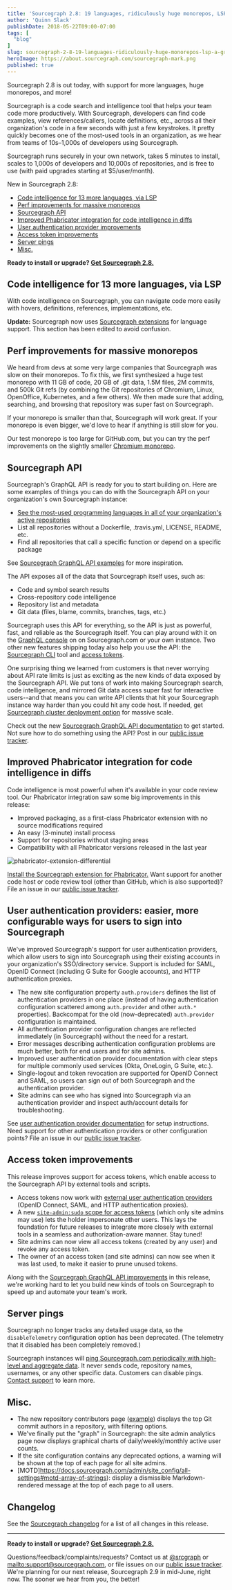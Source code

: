 ```yaml
---
title: 'Sourcegraph 2.8: 19 languages, ridiculously huge monorepos, LSP, a GraphQL API, and more'
author: 'Quinn Slack'
publishDate: 2018-05-22T09:00-07:00
tags: [
  "blog"
]
slug: sourcegraph-2-8-19-languages-ridiculously-huge-monorepos-lsp-a-graphql-api
heroImage: https://about.sourcegraph.com/sourcegraph-mark.png
published: true
---
```


Sourcegraph 2.8 is out today, with support for more languages, huge monorepos, and more!

Sourcegraph is a code search and intelligence tool that helps your team code more productively. With Sourcegraph, developers can find code examples, view references/callers, locate definitions, etc., across all their organization's code in a few seconds with just a few keystrokes. It pretty quickly becomes one of the most-used tools in an organization, as we hear from teams of 10s–1,000s of developers using Sourcegraph.

Sourcegraph runs securely in your own network, takes 5 minutes to install, scales to 1,000s of developers and 10,000s of repositories, and is free to use (with paid upgrades starting at $5/user/month).

New in Sourcegraph 2.8:
- [Code intelligence for 13 more languages, via LSP](#code-intelligence-for-13-more-languages-via-lsp)
- [Perf improvements for massive monorepos](#perf-improvements-for-massive-monorepos)
- [Sourcegraph API](#sourcegraph-api)
- [Improved Phabricator integration for code intelligence in diffs](#improved-phabricator-integration-for-code-intelligence-in-diffs)
- [User authentication provider improvements](#user-authentication-providers-easier-more-configurable-ways-for-users-to-sign-into-sourcegraph)
- [Access token improvements](#access-token-improvements)
- [Server pings](#server-pings)
- [Misc.](#misc)

**Ready to install or upgrade? [Get Sourcegraph 2.8.](https://docs.sourcegraph.com/#quickstart)**

## Code intelligence for 13 more languages, via LSP

With code intelligence on Sourcegraph, you can navigate code more easily with hovers, definitions, references, implementations, etc.

**Update:** Sourcegraph now uses [Sourcegraph extensions](https://docs.sourcegraph.com/extensions) for language support. This section has been edited to avoid confusion.

## Perf improvements for massive monorepos

We heard from devs at some very large companies that Sourcegraph was slow on their monorepos. To fix this, we first synthesized a huge test monorepo with 11 GB of code, 20 GB of .git data, 1.5M files, 2M commits, and 500k Git refs (by combining the Git repositories of Chromium, Linux, OpenOffice, Kubernetes, and a few others). We then made sure that adding, searching, and browsing that repository was super fast on Sourcegraph.

If your monorepo is smaller than that, Sourcegraph will work great. If your monorepo is even bigger, we'd love to hear if anything is still slow for you.

Our test monorepo is too large for GitHub.com, but you can try the perf improvements on the slightly smaller [Chromium monorepo](https://sourcegraph.com/github.com/chromium/chromium).

## Sourcegraph API

Sourcegraph's GraphQL API is ready for you to start building on. Here are some examples of things you can do with the Sourcegraph API on your organization's own Sourcegraph instance:

- [See the most-used programming languages in all of your organization's active repositories](https://sourcegraph.com/api/console#%7B%22query%22%3A%22%7B%5Cn%20%20repositories(enabled%3A%20true%2C%20query%3A%5C%22github.com%2Fsourcegraph%2F%5C%22)%20%7B%5Cn%20%20%20%20nodes%20%7B%5Cn%20%20%20%20%20%20name%5Cn%20%20%20%20%20%20language%5Cn%20%20%20%20%7D%5Cn%20%20%7D%5Cn%7D%5Cn%22%7D)
- List all repositories without a Dockerfile, .travis.yml, LICENSE, README, etc.
- Find all repositories that call a specific function or depend on a specific package

See [Sourcegraph GraphQL API examples](https://docs.sourcegraph.com/api/graphql/examples) for more inspiration.

The API exposes all of the data that Sourcegraph itself uses, such as:

- Code and symbol search results
- Cross-repository code intelligence
- Repository list and metadata
- Git data (files, blame, commits, branches, tags, etc.)

Sourcegraph uses this API for everything, so the API is just as powerful, fast, and reliable as the Sourcegraph itself. You can play around with it on the [GraphQL console](https://sourcegraph.com/api/console) on on Sourcegraph.com or your own instance. Two other new features shipping today also help you use the API: the [Sourcegraph CLI](https://github.com/sourcegraph/src-cli) tool and [access tokens](#access-token-improvements).

One surprising thing we learned from customers is that never worrying about API rate limits is just as exciting as the new kinds of data exposed by the Sourcegraph API. We put tons of work into making Sourcegraph search, code intelligence, and mirrored Git data access super fast for interactive users--and that means you can write API clients that hit your Sourcegraph instance way harder than you could hit any code host. If needed, get [Sourcegraph cluster deployment option](https://docs.sourcegraph.com/admin/install/cluster) for massive scale.

Check out the new [Sourcegraph GraphQL API documentation](https://docs.sourcegraph.com/api/graphql) to get started. Not sure how to do something using the API? Post in our [public issue tracker](https://github.com/sourcegraph/sourcegraph).

## Improved Phabricator integration for code intelligence in diffs

Code intelligence is most powerful when it's available in your code review tool. Our Phabricator integration saw some big improvements in this release:

- Improved packaging, as a first-class Phabricator extension with no source modifications required
- An easy (3-minute) install process
- Support for repositories without staging areas
- Compatibility with all Phabricator versions released in the last year

![phabricator-extension-differential](//images.ctfassets.net/le3mxztn6yoo/5SXiFECe7SkKCIyeeoUGYe/959884db905b3f5ede1b14790d4ae346/phabricator-extension-differential.png)

[Install the Sourcegraph extension for Phabricator.](https://github.com/sourcegraph/phabricator-extension) Want support for another code host or code review tool (other than GitHub, which is also supported)? File an issue in our [public issue tracker](https://github.com/sourcegraph/sourcegraph/issues).

## User authentication providers: easier, more configurable ways for users to sign into Sourcegraph

We've improved Sourcegraph's support for user authentication providers, which allow users to sign into Sourcegraph using their existing accounts in your organization's SSO/directory service. Support is included for SAML, OpenID Connect (including G Suite for Google accounts), and HTTP authentication proxies.

- The new site configuration property `auth.providers` defines the list of authentication providers in one place (instead of having authentication configuration scattered among `auth.provider` and other `auth.*` properties). Backcompat for the old (now-deprecated) `auth.provider` configuration is maintained.
- All authentication provider configuration changes are reflected immediately (in Sourcegraph) without the need for a restart.
- Error messages describing authentication configuration problems are much better, both for end users and for site admins.
- Improved user authentication provider documentation with clear steps for multiple commonly used services (Okta, OneLogin, G Suite, etc.).
- Single-logout and token revocation are supported for OpenID Connect and SAML, so users can sign out of both Sourcegraph and the authentication provider.
- Site admins can see who has signed into Sourcegraph via an authentication provider and inspect auth/account details for troubleshooting.

See [user authentication provider documentation](https://docs.sourcegraph.com/admin/auth) for setup instructions. Need support for other authentication providers or other configuration points? File an issue in our [public issue tracker](https://github.com/sourcegraph/sourcegraph/issues).

## Access token improvements

This release improves support for access tokens, which enable access to the Sourcegraph API by external tools and scripts.

- Access tokens now work with [external user authentication providers](https://docs.sourcegraph.com/admin/auth) (OpenID Connect, SAML, and HTTP authentication proxies).
- A new [`site-admin:sudo` scope for access tokens](https://docs.sourcegraph.com/api/graphql#sudo-access-tokens) (which only site admins may use) lets the holder impersonate other users. This lays the foundation for future releases to integrate more closely with external tools in a seamless and authorization-aware manner. Stay tuned!
- Site admins can now view all access tokens (created by any user) and revoke any access token.
- The owner of an access token (and site admins) can now see when it was last used, to make it easier to prune unused tokens.

Along with the [Sourcegraph GraphQL API improvements](#sourcegraph-api) in this release, we're working hard to let you build new kinds of tools on Sourcegraph to speed up and automate your team's work.

<!--

## Code view improvements

TODO

- "Go to definition" and other actions now only require a single click.
- All hover information from the language server, not just the first item, is shown. This means, for example, that TypeScript and Go interface fields are shown underneath the formatted docstring.
- The hover now has a button to “Find implementations” of interfaces and concrete types (if supported by the language server).
- Many visual glitches were fixed with hovers and token highlighting.
- You can hover over the plug icon in the top right to see the code intelligence status for the current file (to see what features are supported, such as hovers, definitions, references, and implementations).
- Error messages (such as compiler errors) from the language server are displayed in the hover, so you know the reason if something isn't working.

Try the new code view and hover on an [example open source file](https://sourcegraph.com/github.com/golang/oauth2/-/blob/clientcredentials/clientcredentials.go#L58).

<img src="//images.ctfassets.net/le3mxztn6yoo/48HJWiBrpe0Kkq2y6wumqo/93f5a4061318ebcca9eec6f31af33c34/Screenshot_from_2018-05-21_17-01-43.png" style="max-width:400px;border:solid 1px #ccc"/>

-->

## Server pings

Sourcegraph no longer tracks any detailed usage data, so the `disableTelemetry` configuration option has been deprecated. (The telemetry that it disabled has been completely removed.)

Sourcegraph instances will [ping Sourcegraph.com periodically with high-level and aggregate data](https://docs.sourcegraph.com/admin/pings). It never sends code, repository names, usernames, or any other specific data. Customers can disable pings. [Contact support](/contact) to learn more.

## Misc.

- The new repository contributors page ([example](https://sourcegraph.com/github.com/moby/moby/-/stats/contributors)) displays the top Git commit authors in a repository, with filtering options.
- We've finally put the "graph" in Sourcegraph: the site admin analytics page now displays graphical charts of daily/weekly/monthly active user counts.
- If the site configuration contains any deprecated options, a warning will be shown at the top of each page for all site admins.
- [MOTD]https://docs.sourcegraph.com/admin/site_config/all-settings#motd-array-of-strings): display a dismissible Markdown-rendered message at the top of each page to all users.

## Changelog

See the [Sourcegraph changelog](https://sourcegraph.com/github.com/sourcegraph/sourcegraph/-/blob/CHANGELOG.md) for a list of all changes in this release.

---

**Ready to install or upgrade? [Get Sourcegraph 2.8.](https://docs.sourcegraph.com/#quickstart)**

Questions/feedback/complaints/requests? Contact us at [@srcgraph](https://twitter.com/srcgraph) or <mailto:support@sourcegraph.com>, or file issues on our [public issue tracker](https://github.com/sourcegraph/sourcegraph/issues). We're planning for our next release, Sourcegraph 2.9 in mid-June, right now. The sooner we hear from you, the better!
